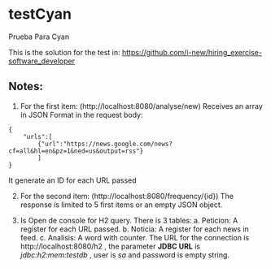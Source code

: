 # testCyan
Prueba Para Cyan

This is the solution for the test in: https://github.com/i-new/hiring_exercise-software_developer

## Notes:
1. For the first item: (http://localhost:8080/analyse/new)
Receives an array in JSON Format in the request body:

```
{
	"urls":[
		{"url":"https://news.google.com/news?cf=all&hl=en&pz=1&ned=us&output=rss"}
		]
}
```
It generate an ID for each URL passed

2. For the second item: (http://localhost:8080/frequency/{id})
The response is limited to 5 first items or an empty JSON object.

3. Is Open de console for H2 query. There is 3 tables:
	a. Peticion: A register for each URL passed.
	b. Noticia: A register for each news in feed.
	c. Analisis: A word with counter.
The URL for the connection is http://localhost:8080/h2 , the parameter **JDBC URL** is  *jdbc:h2:mem:testdb* , user is *sa* and password is empty string.

